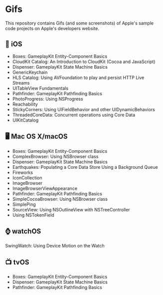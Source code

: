 # Gifs

This repository contains Gifs (and some screenshots) of Apple's sample code projects on Apple's developers website.

## 📱  iOS 

* Boxes: GameplayKit Entity-Component Basics
* CloudKit Catalog: An Introduction to CloudKit (Cocoa and JavaScript)
* Dispenser: GameplayKit State Machine Basics
* GenericKeychain
* HLS Catalog: Using AVFoundation to play and persist HTTP Live Streams
* UITableView Fundamentals
* Pathfinder: GameplayKit Pathfinding Basics
* PhotoProgress: Using NSProgress
* Reachability
* StickyCorners: Using UIFieldBehavior and other UIDynamicBehaviors
* ThreadedCoreData: Concurrent operations using Core Data
* UIKitCatalog



## 🖥  Mac OS X/macOS

* Boxes: GameplayKit Entity-Component Basics
* ComplexBrowser: Using NSBrowser class
* Dispenser: GameplayKit State Machine Basics
* Earthquakes: Populating a Core Data Store Using a Background Queue
* Fireworks
* IconCollection
* ImageBrowser
* ImageBrowserViewAppearance
* Pathfinder: GameplayKit Pathfinding Basics
* SimpleCocoaBrowser: Using NSBrowser class
* SimplePing
* SourceView: Using NSOutlineView with NSTreeController
* Using NSTokenField



## ⌚  ️watchOS 
SwingWatch: Using Device Motion on the Watch

## 📺  tvOS

* Boxes: GameplayKit Entity-Component Basics
* Dispenser: GameplayKit State Machine Basics
* Pathfinder: GameplayKit Pathfinding Basics

